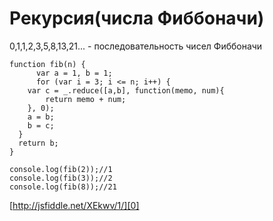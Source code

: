 # Рекурсия(числа Фиббоначи)

0,1,1,2,3,5,8,13,21... - последовательность чисел Фиббоначи

    function fib(n) {
          var a = 1, b = 1;
          for (var i = 3; i <= n; i++) {
        var c = _.reduce([a,b], function(memo, num){            
            return memo + num; 
        }, 0);
        a = b;
        b = c;
      }          
      return b;
    }
    
    console.log(fib(2));//1
    console.log(fib(3));//2
    console.log(fib(8));//21
    

[http://jsfiddle.net/XEkwv/1/][0]


[0]: http://jsfiddle.net/XEkwv/1/